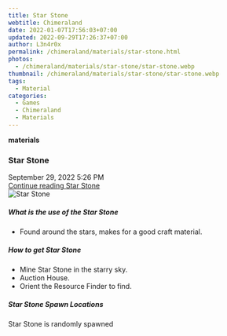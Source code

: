 ```yaml
---
title: Star Stone
webtitle: Chimeraland
date: 2022-01-07T17:56:03+07:00
updated: 2022-09-29T17:26:37+07:00
author: L3n4r0x
permalink: /chimeraland/materials/star-stone.html
photos:
  - /chimeraland/materials/star-stone/star-stone.webp
thumbnail: /chimeraland/materials/star-stone/star-stone.webp
tags:
  - Material
categories:
  - Games
  - Chimeraland
  - Materials
---
```


<section id="bootstrap-wrapper">
  <link
    rel="stylesheet"
    href="https://cdn.statically.io/gh/dimaslanjaka/Web-Manajemen/40ac3225/css/bootstrap-4.5-wrapper.css"
  />
  <div
    class="row g-0 border rounded overflow-hidden flex-md-row mb-4 shadow-sm position-relative"
  >
    <div class="col p-4 d-flex flex-column position-static">
      <strong class="d-inline-block mb-2 text-success">materials</strong>
      <h3 class="mb-0">Star Stone</h3>
      <div class="mb-1 text-muted">September 29, 2022 5:26 PM</div>
      <a href="#" class="stretched-link d-none">Continue reading Star Stone</a>
    </div>
    <div class="col-auto d-none d-lg-block">
      <img
        src="/chimeraland/materials/star-stone/star-stone.webp"
        alt="Star Stone"
      />
    </div>
  </div>
  <div class="row">
    <div class="col-lg-6 col-12 mb-2">
      <div class="card">
        <div class="card-body">
          <h5 class="card-title">What is the use of the Star Stone</h5>
          <div class="card-text">
            <ul>
              <li>Found around the stars, makes for a good craft material.</li>
            </ul>
          </div>
        </div>
      </div>
    </div>
    <div class="col-lg-6 col-12 mb-2">
      <div class="card">
        <div class="card-body">
          <h5 class="card-title">How to get Star Stone</h5>
          <div class="card-text">
            <ul>
              <li>Mine Star Stone in the starry sky.</li>
              <li>Auction House.</li>
              <li>Orient the Resource Finder to find.</li>
            </ul>
          </div>
        </div>
      </div>
    </div>
    <div class="col-12 mb-2">
      <h5>Star Stone Spawn Locations</h5>
      <p>Star Stone is randomly spawned</p>
    </div>
  </div>
</section>